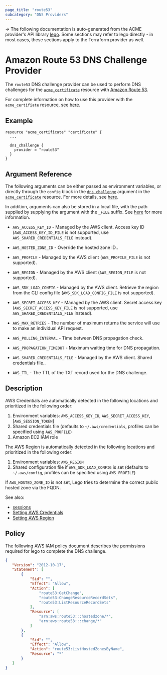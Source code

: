 ```yaml
---
page_title: "route53"
subcategory: "DNS Providers"
---
```


-> The following documentation is auto-generated from the ACME
provider's API library [lego](https://go-acme.github.io/lego/).  Some
sections may refer to lego directly - in most cases, these sections
apply to the Terraform provider as well.

# Amazon Route 53 DNS Challenge Provider

The `route53` DNS challenge provider can be used to perform DNS challenges for
the [`acme_certificate`][resource-acme-certificate] resource with
[Amazon Route 53](https://aws.amazon.com/route53/).

[resource-acme-certificate]: ../resources/certificate.md

For complete information on how to use this provider with the `acme_certifiate`
resource, see [here][resource-acme-certificate-dns-challenges].

[resource-acme-certificate-dns-challenges]: ../resources/certificate.md#using-dns-challenges

## Example

```hcl
resource "acme_certificate" "certificate" {
  ...

  dns_challenge {
    provider = "route53"
  }
}
```
## Argument Reference

The following arguments can be either passed as environment variables, or
directly through the `config` block in the
[`dns_challenge`][resource-acme-certificate-dns-challenge-arg] argument in the
[`acme_certificate`][resource-acme-certificate] resource. For more details, see
[here][resource-acme-certificate-dns-challenges].

[resource-acme-certificate-dns-challenge-arg]: ../resources/certificate.md#dns_challenge

In addition, arguments can also be stored in a local file, with the path
supplied by supplying the argument with the `_FILE` suffix. See
[here][acme-certificate-file-arg-example] for more information.

[acme-certificate-file-arg-example]: ../resources/certificate.md#using-variable-files-for-provider-arguments

* `AWS_ACCESS_KEY_ID` - Managed by the AWS client. Access key ID (`AWS_ACCESS_KEY_ID_FILE` is not supported, use `AWS_SHARED_CREDENTIALS_FILE` instead).
* `AWS_HOSTED_ZONE_ID` - Override the hosted zone ID..
* `AWS_PROFILE` - Managed by the AWS client (`AWS_PROFILE_FILE` is not supported).
* `AWS_REGION` - Managed by the AWS client (`AWS_REGION_FILE` is not supported).
* `AWS_SDK_LOAD_CONFIG` - Managed by the AWS client. Retrieve the region from the CLI config file (`AWS_SDK_LOAD_CONFIG_FILE` is not supported).
* `AWS_SECRET_ACCESS_KEY` - Managed by the AWS client. Secret access key (`AWS_SECRET_ACCESS_KEY_FILE` is not supported, use `AWS_SHARED_CREDENTIALS_FILE` instead).

* `AWS_MAX_RETRIES` - The number of maximum returns the service will use to make an individual API request.
* `AWS_POLLING_INTERVAL` - Time between DNS propagation check.
* `AWS_PROPAGATION_TIMEOUT` - Maximum waiting time for DNS propagation.
* `AWS_SHARED_CREDENTIALS_FILE` - Managed by the AWS client. Shared credentials file..
* `AWS_TTL` - The TTL of the TXT record used for the DNS challenge.

## Description

AWS Credentials are automatically detected in the following locations and prioritized in the following order:

1. Environment variables: `AWS_ACCESS_KEY_ID`, `AWS_SECRET_ACCESS_KEY`, [`AWS_SESSION_TOKEN`]
2. Shared credentials file (defaults to `~/.aws/credentials`, profiles can be specified using `AWS_PROFILE`)
3. Amazon EC2 IAM role

The AWS Region is automatically detected in the following locations and prioritized in the following order:

1. Environment variables: `AWS_REGION`
2. Shared configuration file if `AWS_SDK_LOAD_CONFIG` is set (defaults to `~/.aws/config`, profiles can be specified using `AWS_PROFILE`)

If `AWS_HOSTED_ZONE_ID` is not set, Lego tries to determine the correct public hosted zone via the FQDN.

See also:

- [sessions](https://docs.aws.amazon.com/sdk-for-go/v1/developer-guide/sessions.html)
- [Setting AWS Credentials](https://docs.aws.amazon.com/sdk-for-go/v1/developer-guide/configuring-sdk.html#specifying-credentials)
- [Setting AWS Region](https://docs.aws.amazon.com/sdk-for-go/v1/developer-guide/configuring-sdk.html#specifying-the-region)

## Policy

The following AWS IAM policy document describes the permissions required for lego to complete the DNS challenge.

```json
{
   "Version": "2012-10-17",
   "Statement": [
       {
           "Sid": "",
           "Effect": "Allow",
           "Action": [
               "route53:GetChange",
               "route53:ChangeResourceRecordSets",
               "route53:ListResourceRecordSets"
           ],
           "Resource": [
               "arn:aws:route53:::hostedzone/*",
               "arn:aws:route53:::change/*"
           ]
       },
       {
           "Sid": "",
           "Effect": "Allow",
           "Action": "route53:ListHostedZonesByName",
           "Resource": "*"
       }
   ]
}
```


